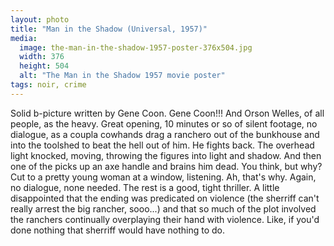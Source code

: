 ```yaml
---
layout: photo
title: "Man in the Shadow (Universal, 1957)"
media: 
  image: the-man-in-the-shadow-1957-poster-376x504.jpg
  width: 376
  height: 504
  alt: "The Man in the Shadow 1957 movie poster"
tags: noir, crime
---
```


Solid b-picture written by Gene Coon. Gene Coon!!! And Orson Welles, of all people, as the heavy. Great opening, 10 minutes or so of silent footage, no dialogue, as a coupla cowhands drag a ranchero out of the bunkhouse and into the toolshed to beat the hell out of him. He fights back. The overhead light knocked, moving, throwing the figures into light and shadow. And then one of the picks up an axe handle and brains him dead. You think, but why? Cut to a pretty young woman at a window, listening. Ah, that's why. Again, no dialogue, none needed. The rest is a good, tight thriller. A little disappointed that the ending was predicated on violence (the sherriff can't really arrest the big rancher, sooo...) and that so much of the plot involved the ranchers continually overplaying their hand with violence. Like, if you'd done nothing that sherriff would have nothing to do.
